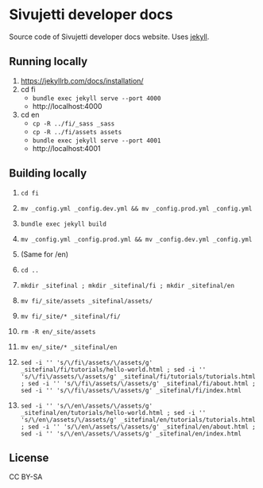# Sivujetti developer docs

Source code of Sivujetti developer docs website. Uses [jekyll](jekyllrb.com/).

## Running locally

1. https://jekyllrb.com/docs/installation/
1. cd fi
    - `bundle exec jekyll serve --port 4000`
    - http://localhost:4000
1. cd en
    - `cp -R ../fi/_sass _sass`
    - `cp -R ../fi/assets assets`
    - `bundle exec jekyll serve --port 4001`
    - http://localhost:4001

## Building locally

1. `cd fi`
1. `mv _config.yml _config.dev.yml && mv _config.prod.yml _config.yml`
1. `bundle exec jekyll build`
1. `mv _config.yml _config.prod.yml && mv _config.dev.yml _config.yml`
1. (Same for /en)

1. `cd ..`
1. `mkdir _sitefinal ; mkdir _sitefinal/fi ; mkdir _sitefinal/en`
1. `mv fi/_site/assets _sitefinal/assets/`
1. `mv fi/_site/* _sitefinal/fi/`
1. `rm -R en/_site/assets`
1. `mv en/_site/* _sitefinal/en`
1. `sed -i '' 's/\/fi\/assets/\/assets/g' _sitefinal/fi/tutorials/hello-world.html ; sed -i '' 's/\/fi\/assets/\/assets/g' _sitefinal/fi/tutorials/tutorials.html ; sed -i '' 's/\/fi\/assets/\/assets/g' _sitefinal/fi/about.html ; sed -i '' 's/\/fi\/assets/\/assets/g' _sitefinal/fi/index.html`
1. `sed -i '' 's/\/en\/assets/\/assets/g' _sitefinal/en/tutorials/hello-world.html ; sed -i '' 's/\/en\/assets/\/assets/g' _sitefinal/en/tutorials/tutorials.html ; sed -i '' 's/\/en\/assets/\/assets/g' _sitefinal/en/about.html ; sed -i '' 's/\/en\/assets/\/assets/g' _sitefinal/en/index.html`

## License

CC BY-SA
